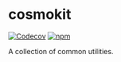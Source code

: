 # cosmokit

[![Codecov](https://img.shields.io/codecov/c/github/shigma/cosmokit?style=flat-square)](https://codecov.io/gh/shigma/cosmokit)
[![npm](https://img.shields.io/npm/v/cosmokit?style=flat-square)](https://www.npmjs.com/package/cosmokit)

A collection of common utilities.
